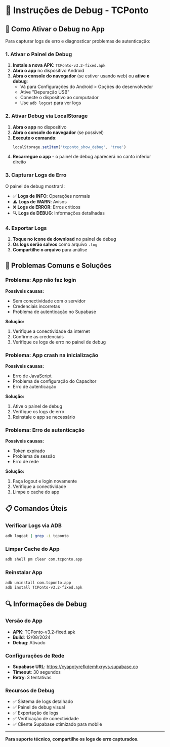 # 🔧 Instruções de Debug - TCPonto

## 📱 Como Ativar o Debug no App

Para capturar logs de erro e diagnosticar problemas de autenticação:

### 1. Ativar o Painel de Debug

1. **Instale a nova APK**: `TCPonto-v3.2-fixed.apk`
2. **Abra o app** no dispositivo Android
3. **Abra o console do navegador** (se estiver usando web) ou **ative o debug**:
   - Vá para Configurações do Android > Opções do desenvolvedor
   - Ative "Depuração USB"
   - Conecte o dispositivo ao computador
   - Use `adb logcat` para ver logs

### 2. Ativar Debug via LocalStorage

1. **Abra o app** no dispositivo
2. **Abra o console do navegador** (se possível)
3. **Execute o comando**:
   ```javascript
   localStorage.setItem('tcponto_show_debug', 'true')
   ```
4. **Recarregue o app** - o painel de debug aparecerá no canto inferior direito

### 3. Capturar Logs de Erro

O painel de debug mostrará:
- ✅ **Logs de INFO**: Operações normais
- ⚠️ **Logs de WARN**: Avisos
- ❌ **Logs de ERROR**: Erros críticos
- 🔍 **Logs de DEBUG**: Informações detalhadas

### 4. Exportar Logs

1. **Toque no ícone de download** no painel de debug
2. **Os logs serão salvos** como arquivo `.log`
3. **Compartilhe o arquivo** para análise

## 🐛 Problemas Comuns e Soluções

### Problema: App não faz login
**Possíveis causas:**
- Sem conectividade com o servidor
- Credenciais incorretas
- Problema de autenticação no Supabase

**Solução:**
1. Verifique a conectividade da internet
2. Confirme as credenciais
3. Verifique os logs de erro no painel de debug

### Problema: App crash na inicialização
**Possíveis causas:**
- Erro de JavaScript
- Problema de configuração do Capacitor
- Erro de autenticação

**Solução:**
1. Ative o painel de debug
2. Verifique os logs de erro
3. Reinstale o app se necessário

### Problema: Erro de autenticação
**Possíveis causas:**
- Token expirado
- Problema de sessão
- Erro de rede

**Solução:**
1. Faça logout e login novamente
2. Verifique a conectividade
3. Limpe o cache do app

## 📋 Comandos Úteis

### Verificar Logs via ADB
```bash
adb logcat | grep -i tcponto
```

### Limpar Cache do App
```bash
adb shell pm clear com.tcponto.app
```

### Reinstalar App
```bash
adb uninstall com.tcponto.app
adb install TCPonto-v3.2-fixed.apk
```

## 🔍 Informações de Debug

### Versão do App
- **APK**: TCPonto-v3.2-fixed.apk
- **Build**: 12/08/2024
- **Debug**: Ativado

### Configurações de Rede
- **Supabase URL**: https://cyapqtyrefkdemhxryvs.supabase.co
- **Timeout**: 30 segundos
- **Retry**: 3 tentativas

### Recursos de Debug
- ✅ Sistema de logs detalhado
- ✅ Painel de debug visual
- ✅ Exportação de logs
- ✅ Verificação de conectividade
- ✅ Cliente Supabase otimizado para mobile

---
**Para suporte técnico, compartilhe os logs de erro capturados.**
